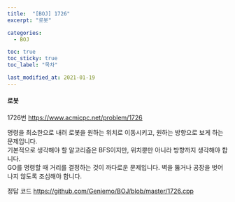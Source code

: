 ```yaml
---
title:  "[BOJ] 1726"
excerpt: "로봇"

categories:
  - BOJ

toc: true
toc_sticky: true
toc_label: "목차"

last_modified_at: 2021-01-19
---
```


#### 로봇

1726번 <https://www.acmicpc.net/problem/1726>

명령을 최소한으로 내려 로봇을 원하는 위치로 이동시키고, 원하는 방향으로 보게 하는 문제입니다.<br>
기본적으로 생각해야 할 알고리즘은 BFS이지만, 위치뿐만 아니라 방향까지 생각해야 합니다.<br>
GO를 명령할 때 거리를 결정하는 것이 까다로운 문제입니다. 벽을 뚫거나 공장을 벗어나지 않도록 조심해야 합니다.

정답 코드 <https://github.com/Geniemo/BOJ/blob/master/1726.cpp>
